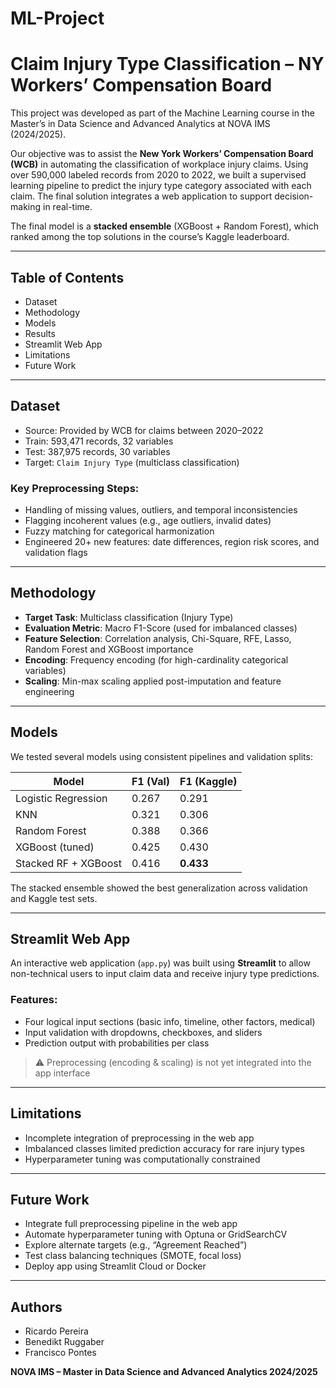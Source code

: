 # ML-Project
# Claim Injury Type Classification – NY Workers’ Compensation Board

This project was developed as part of the Machine Learning course in the Master’s in Data Science and Advanced Analytics at NOVA IMS (2024/2025).

Our objective was to assist the **New York Workers’ Compensation Board (WCB)** in automating the classification of workplace injury claims. Using over 590,000 labeled records from 2020 to 2022, we built a supervised learning pipeline to predict the injury type category associated with each claim. The final solution integrates a web application to support decision-making in real-time.

The final model is a **stacked ensemble** (XGBoost + Random Forest), which ranked among the top solutions in the course’s Kaggle leaderboard.

---

## Table of Contents
- Dataset
- Methodology
- Models
- Results
- Streamlit Web App
- Limitations
- Future Work

---

## Dataset

- Source: Provided by WCB for claims between 2020–2022
- Train: 593,471 records, 32 variables
- Test: 387,975 records, 30 variables
- Target: `Claim Injury Type` (multiclass classification)

### Key Preprocessing Steps:
- Handling of missing values, outliers, and temporal inconsistencies
- Flagging incoherent values (e.g., age outliers, invalid dates)
- Fuzzy matching for categorical harmonization
- Engineered 20+ new features: date differences, region risk scores, and validation flags

---

## Methodology

- **Target Task**: Multiclass classification (Injury Type)
- **Evaluation Metric**: Macro F1-Score (used for imbalanced classes)
- **Feature Selection**: Correlation analysis, Chi-Square, RFE, Lasso, Random Forest and XGBoost importance
- **Encoding**: Frequency encoding (for high-cardinality categorical variables)
- **Scaling**: Min-max scaling applied post-imputation and feature engineering

---

## Models

We tested several models using consistent pipelines and validation splits:

| Model                 | F1 (Val) | F1 (Kaggle) |
|----------------------|----------|-------------|
| Logistic Regression   | 0.267    | 0.291       |
| KNN                   | 0.321    | 0.306       |
| Random Forest         | 0.388    | 0.366       |
| XGBoost (tuned)       | 0.425    | 0.430       |
| Stacked RF + XGBoost  | 0.416    | **0.433**   |

The stacked ensemble showed the best generalization across validation and Kaggle test sets.

---

## Streamlit Web App

An interactive web application (`app.py`) was built using **Streamlit** to allow non-technical users to input claim data and receive injury type predictions.

### Features:
- Four logical input sections (basic info, timeline, other factors, medical)
- Input validation with dropdowns, checkboxes, and sliders
- Prediction output with probabilities per class

> ⚠️ Preprocessing (encoding & scaling) is not yet integrated into the app interface

---

## Limitations

- Incomplete integration of preprocessing in the web app
- Imbalanced classes limited prediction accuracy for rare injury types
- Hyperparameter tuning was computationally constrained

---

## Future Work

- Integrate full preprocessing pipeline in the web app
- Automate hyperparameter tuning with Optuna or GridSearchCV
- Explore alternate targets (e.g., “Agreement Reached”)
- Test class balancing techniques (SMOTE, focal loss)
- Deploy app using Streamlit Cloud or Docker

---

## Authors

- Ricardo Pereira  
- Benedikt Ruggaber  
- Francisco Pontes  

**NOVA IMS – Master in Data Science and Advanced Analytics 2024/2025**

